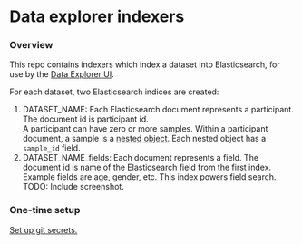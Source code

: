 # Data explorer indexers

### Overview

This repo contains indexers which index a dataset into Elasticsearch, for
use by the [Data Explorer UI](https://github.com/DataBiosphere/data-explorer).

For each dataset, two Elasticsearch indices are created:

1. DATASET_NAME: Each Elasticsearch document represents a participant. The document id is participant id.  
A participant can have
zero or more samples. Within a participant document, a sample is a
[nested object](https://www.elastic.co/guide/en/elasticsearch/reference/current/nested.html#_using_literal_nested_literal_fields_for_arrays_of_objects). Each nested object has a `sample_id` field.
1. DATASET_NAME_fields: Each document represents a field. The document id is name of the Elasticsearch field from the first index. Example fields are age, gender, etc. This index powers field search. TODO: Include screenshot.


### One-time setup

[Set up git secrets.](https://github.com/DataBiosphere/data-explorer-indexers/tree/master/hooks)
